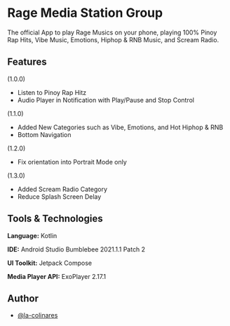 
# Rage Media Station Group

The official App to play Rage Musics on your phone, playing 100% Pinoy Rap Hits, Vibe Music, Emotions, Hiphop & RNB Music, and Scream Radio.


## Features
(1.0.0)
- Listen to Pinoy Rap Hitz
- Audio Player in Notification with Play/Pause and Stop Control

(1.1.0)
- Added New Categories such as Vibe, Emotions, and Hot Hiphop & RNB
- Bottom Navigation

(1.2.0)
- Fix orientation into Portrait Mode only

(1.3.0)
- Added Scream Radio Category
- Reduce Splash Screen Delay


## Tools & Technologies

**Language:** Kotlin

**IDE:** Android Studio Bumblebee 2021.1.1 Patch 2

**UI Toolkit:** Jetpack Compose

**Media Player API:** ExoPlayer 2.17.1

## Author

- [@la-colinares](https://github.com/la-colinares/)